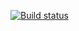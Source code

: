 [![Build status](https://ci.appveyor.com/api/projects/status/aks0aa2tr0ph646d?svg=true)](https://ci.appveyor.com/project/MargaritaRupasova/selenium)
